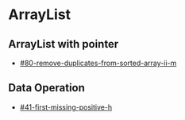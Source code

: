 # ArrayList

## ArrayList with pointer

* [#80-remove-duplicates-from-sorted-array-ii-m](by-number/50-100.md#80-remove-duplicates-from-sorted-array-ii-m "mention")

## Data Operation

* [#41-first-missing-positive-h](by-number/0-50.md#41-first-missing-positive-h "mention")
